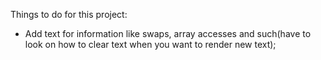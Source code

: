 Things to do for this project:    
- Add text for information like swaps, array accesses and such(have to look on how to clear text when you want to render new text);  
